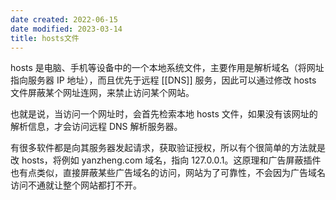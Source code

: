 ```yaml
---
date created: 2022-06-15
date modified: 2023-03-14
title: hosts文件
---
```


hosts 是电脑、手机等设备中的一个本地系统文件，主要作用是解析域名（将网址指向服务器 IP 地址），而且优先于远程 [[DNS]] 服务，因此可以通过修改 hosts 文件屏蔽某个网址连网，来禁止访问某个网站。

也就是说，当访问一个网址时，会首先检索本地 hosts 文件，如果没有该网址的解析信息，才会访问远程 DNS 解析服务器。

有很多软件都是向其服务器发起请求，获取验证授权，所以有个很简单的方法就是改 hosts，将例如 yanzheng.com 域名，指向 127.0.0.1。这原理和广告屏蔽插件也有点类似，直接屏蔽某些广告域名的访问，网站为了可靠性，不会因为广告域名访问不通就让整个网站都打不开。
